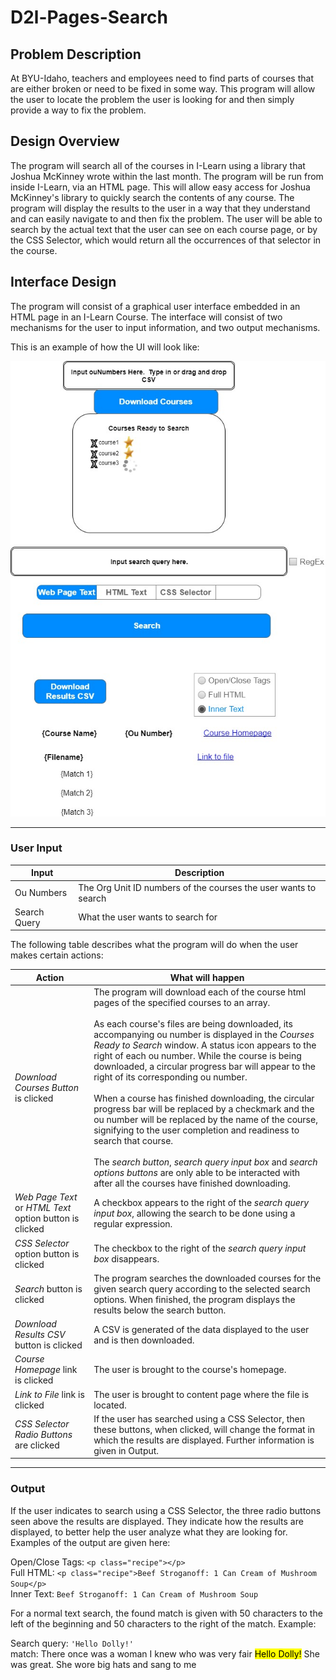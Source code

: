 # D2l-Pages-Search


## Problem Description
At BYU-Idaho, teachers and employees need to find parts of courses that are either broken or need to be fixed in some way.  This program will allow the user to locate the problem the user is looking for and then simply provide a way to fix the problem.

## Design Overview

The program will search all of the courses in I-Learn using a library that Joshua McKinney wrote within the last month.  The program will be run from inside I-Learn, via an HTML page.  This will allow easy access for Joshua McKinney's library to quickly search the contents of any course.  The program will display the results to the user in a way that they understand and can easily navigate to and then fix the problem.  The user will be able to search by the actual text that the user can see on each course page, or by the CSS Selector, which would return all the occurrences of that selector in the course.

## Interface Design

The program will consist of a graphical user interface embedded in an HTML page in an I-Learn Course.  The interface will consist of two mechanisms for the user to input information, and two output mechanisms.

This is an example of how the UI will look like:

![alt text](./d2l-pages-search_ui_design.jpg "UI Design Mockup")

---
### User Input
Input | Description
----- | ------------------------
Ou Numbers | The Org Unit ID numbers of the courses the user wants to search
Search Query | What the user wants to search for

The following table describes what the program will do when the user makes certain actions:

Action | What will happen
------ | -----------------------
*Download Courses Button* is clicked | The program will download each of the course html pages of the specified courses to an array.<br><br>  As each course's files are being downloaded, its accompanying ou number is displayed in the *Courses Ready to Search* window.  A status icon appears to the right of each ou number.  While the course is being downloaded, a circular progress bar will appear to the right of its corresponding ou number.<br><br>  When a course has finished downloading, the circular progress bar will be replaced by a checkmark and the ou number will be replaced by the name of the course, signifying to the user completion and readiness to search that course.<br><br>  The *search button*, *search query input box* and *search options buttons* are only able to be interacted with after all the courses have finished downloading.
*Web Page Text* or *HTML Text* option button is clicked | A checkbox appears to the right of the *search query input box*, allowing the search to be done using a regular expression.
*CSS Selector* option button is clicked | The checkbox to the right of the *search query input box* disappears.
*Search* button is clicked | The program searches the downloaded courses for the given search query according to the selected search options.  When finished, the program displays the results below the search button.
*Download Results CSV* button is clicked | A CSV is generated of the data displayed to the user and is then downloaded.
*Course Homepage* link is clicked | The user is brought to the course's homepage.
*Link to File* link is clicked | The user is brought to content page where the file is located.
*CSS Selector Radio Buttons* are clicked | If the user has searched using a CSS Selector, then these buttons, when clicked, will change the format in which the results are displayed.  Further information is given in Output.

---
### Output


If the user indicates to search using a CSS Selector, the three radio buttons seen above the results are displayed.  They indicate how the results are displayed, to better help the user analyze what they are looking for.  Examples of the output are given here:

Open/Close Tags: `<p class="recipe"></p>`<br>
Full HTML: `<p class="recipe">Beef Stroganoff: 1 Can Cream of Mushroom Soup</p>`<br>
Inner Text: `Beef Stroganoff: 1 Can Cream of Mushroom Soup`<br>

For a normal text search, the found match is given with 50 characters to the left of the beginning and 50 characters to the right of the match.  Example:

Search query: `'Hello Dolly!'`<br>
match: There once was a woman I knew who was very fair <mark>Hello Dolly!</mark>  She was great.  She wore big hats and sang to me

